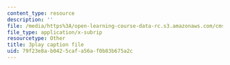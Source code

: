 ```yaml
---
content_type: resource
description: ''
file: /media/https%3A/open-learning-course-data-rc.s3.amazonaws.com/cms-608-game-design-spring-2014/79f23e8ab0425cafa56af0b83b675a2c_1506662.vtt
file_type: application/x-subrip
resourcetype: Other
title: 3play caption file
uid: 79f23e8a-b042-5caf-a56a-f0b83b675a2c
---
```

